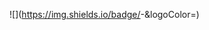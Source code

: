 ![<Email>](https://img.shields.io/badge/<Email>-<Background Color><Icon Name>&logoColor=<Logo Color>)
